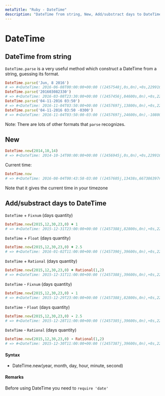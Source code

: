 ```yaml
---
metaTitle: "Ruby - DateTime"
description: "DateTime from string, New, Add/substract days to DateTime"
---
```


# DateTime




## DateTime from string


`DateTime.parse` is a very useful method which construct a DateTime from a string, guessing its format.

```ruby
DateTime.parse('Jun, 8 2016')
# => #<DateTime: 2016-06-08T00:00:00+00:00 ((2457548j,0s,0n),+0s,2299161j)>
DateTime.parse('201603082330')
# => #<DateTime: 2016-03-08T23:30:00+00:00 ((2457456j,84600s,0n),+0s,2299161j)>
DateTime.parse('04-11-2016 03:50')
# => #<DateTime: 2016-11-04T03:50:00+00:00 ((2457697j,13800s,0n),+0s,2299161j)>
DateTime.parse('04-11-2016 03:50 -0300')
# => #<DateTime: 2016-11-04T03:50:00-03:00 ((2457697j,24600s,0n),-10800s,2299161j)

```

Note: There are lots of other formats that `parse` recognizes.



## New


```ruby
DateTime.new(2014,10,14)
# => #<DateTime: 2014-10-14T00:00:00+00:00 ((2456945j,0s,0n),+0s,2299161j)>

```

Current time:

```ruby
DateTime.now
# => #<DateTime: 2016-08-04T00:43:58-03:00 ((2457605j,13438s,667386397n),-10800s,2299161j)>

```

Note that it gives the current time in your timezone



## Add/substract days to DateTime


`DateTime` + `Fixnum` (days quantity)

```ruby
DateTime.new(2015,12,30,23,0) + 1
# => #<DateTime: 2015-12-31T23:00:00+00:00 ((2457388j,82800s,0n),+0s,2299161j)>

```

`DateTime` + `Float` (days quantity)

```ruby
DateTime.new(2015,12,30,23,0) + 2.5
# => #<DateTime: 2016-01-02T11:00:00+00:00 ((2457390j,39600s,0n),+0s,2299161j)>

```

`DateTime` + `Rational` (days quantity)

```ruby
DateTime.new(2015,12,30,23,0) + Rational(1,2)
# => #<DateTime: 2015-12-31T11:00:00+00:00 ((2457388j,39600s,0n),+0s,2299161j)>

```

`DateTime` - `Fixnum` (days quantity)

```ruby
DateTime.new(2015,12,30,23,0) - 1
# => #<DateTime: 2015-12-29T23:00:00+00:00 ((2457388j,82800s,0n),+0s,2299161j)>

```

`DateTime` - `Float` (days quantity)

```ruby
DateTime.new(2015,12,30,23,0) - 2.5
# => #<DateTime: 2015-12-28T11:00:00+00:00 ((2457385j,39600s,0n),+0s,2299161j)>

```

`DateTime` - `Rational` (days quantity)

```ruby
DateTime.new(2015,12,30,23,0) - Rational(1,2)
# => #<DateTime: 2015-12-30T11:00:00+00:00 ((2457387j,39600s,0n),+0s,2299161j)>

```



#### Syntax


- DateTime.new(year, month, day, hour, minute, second)



#### Remarks


Before using DateTime you need to `require 'date'`

